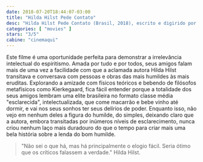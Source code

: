 ```yaml
---
date: 2018-07-20T18:44:07-03:00
title: "Hilda Hilst Pede Contato"
desc: "Hilda Hilst Pede Contato (Brasil, 2018), escrito e digirido por Gabriela Greeb, com Luciana Domschke, Hilda Hilst, Lygia Fagundes Telles, Fernando Lemos e outros amigos de Hilst."
categories: [ "movies" ]
stars: "3/5"
cabine: "cinemaqui"
---
```

Este filme é uma oportunidade perfeita para demonstrar a irrelevância intelectual do espiritismo. Amada por tudo e por todos, seus amigos falam mais de uma vez a facilidade com que a aclamada autora Hilda Hilst transitava e conversava com pessoas e obras das mais humildes às mais eruditas. Explorando a amizade com físicos teóricos e bebendo de filósofos metafísicos como Kierkegaard, fica fácil entender porque a totalidade dos seus amigos lembram uma elite brasileira no formato classe média "esclarecida", intelectualizada, que come macarrão e bebe vinho até dormir, e vai nos seus sonhos ter seus delírios de poder. Enquanto isso, não vejo em nenhum deles a figura do humilde, do simples, deixando claro que a autora, embora transitadas por inúmeros níveis de esclarecimento, nunca criou nenhum laço mais duradouro do que o tempo para criar mais uma bela história sobre a lenda do bom humilde.

> "Não sei o que há, mas há principalmente o elogio fácil. Seria ótimo que os críticos falassem a verdade."
> Hilda Hilst. 
